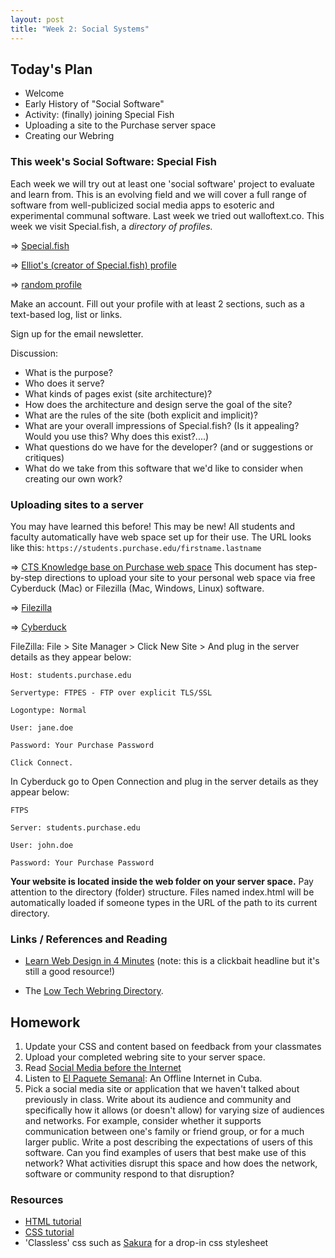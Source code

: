 ```yaml
---
layout: post
title: "Week 2: Social Systems"
---
```


## Today's Plan

- Welcome
- Early History of "Social Software"
- Activity: (finally) joining Special Fish
- Uploading a site to the Purchase server space
- Creating our Webring


### This week's Social Software: Special Fish

Each week we will try out at least one 'social software' project to evaluate and learn from. This is an evolving field and we will cover a full range of software from well-publicized social media apps to esoteric and experimental communal software. Last week we tried out walloftext.co. This week we visit Special.fish, a *directory of profiles.*

=> [Special.fish](https://special.fish)

=> [Elliot's (creator of Special.fish) profile](https://special.fish/elliott)

=> [random profile](https://special.fish/random)

Make an account. Fill out your profile with at least 2 sections, such as a text-based log, list or links. 

Sign up for the email newsletter.


Discussion:

- What is the purpose? 
- Who does it serve? 
- What kinds of pages exist (site architecture)? 
- How does the architecture and design serve the goal of the site? 
- What are the rules of the site (both explicit and implicit)?
- What are your overall impressions of Special.fish? (Is it appealing? Would you use this? Why does this exist?....)
- What questions do we have for the developer? (and or suggestions or critiques)
- What do we take from this software that we'd like to consider when creating our own work?


### Uploading sites to a server

You may have learned this before! This may be new! All students and faculty automatically have web space set up for their use. The URL looks like this: ```https://students.purchase.edu/firstname.lastname```

=> [CTS Knowledge base on Purchase web space](https://collaborate.purchase.edu/CTS/Knowledge%20Base%20External/Web%20and%20File%20Space%20Support.aspx)
This document has step-by-step directions to upload your site to your personal web space via free Cyberduck (Mac) or Filezilla (Mac, Windows, Linux) software.


=> [Filezilla](https://filezilla-project.org/)

=> [Cyberduck](https://cyberduck.io/)

FileZilla: File > Site Manager > Click New Site > And plug in the server details as they appear below:

```
Host: students.purchase.edu

Servertype: FTPES - FTP over explicit TLS/SSL

Logontype: Normal

User: jane.doe

Password: Your Purchase Password

Click Connect.
```

In Cyberduck go to Open Connection and plug in the server details as they appear below:

```
FTPS

Server: students.purchase.edu

User: john.doe

Password: Your Purchase Password
```

**Your website is located inside the web folder on your server space.** Pay attention to the directory (folder) structure. Files named index.html will be automatically loaded if someone types in the URL of the path to its current directory.

### Links / References and Reading
- [Learn Web Design in 4 Minutes](https://jgthms.com/web-design-in-4-minutes) (note: this is a clickbait headline but it's still a good resource!)

- The [Low Tech Webring Directory](https://emreed.net/LowTech_Directory.html).


## Homework

1. Update your CSS and content based on feedback from your classmates
2. Upload your completed webring site to your server space.
3. Read [Social Media before the Internet](https://business.time.com/2012/06/21/social-media-before-the-internet-tales-of-victorians-comic-book-fans-phone-phreaks-and-cbers/)
4. Listen to [El Paquete Semanal](https://www.artistsandhackers.org/el-paquete): An Offline Internet in Cuba. 
5. Pick a social media site or application that we haven't talked about previously in class. Write about its audience and community and specifically how it allows (or doesn't allow) for varying size of audiences and networks. For example, consider whether it supports communication between one's family or friend group, or for a much larger public. Write a post describing the expectations of users of this software. Can you find examples of users that best make use of this network? What activities disrupt this space and how does the network, software or community respond to that disruption?


### Resources

- [HTML tutorial](https://www.w3schools.com/html/)
- [CSS tutorial](https://www.w3schools.com/css/)
- 'Classless' css such as [Sakura](https://oxal.org/projects/sakura/) for a drop-in css stylesheet
